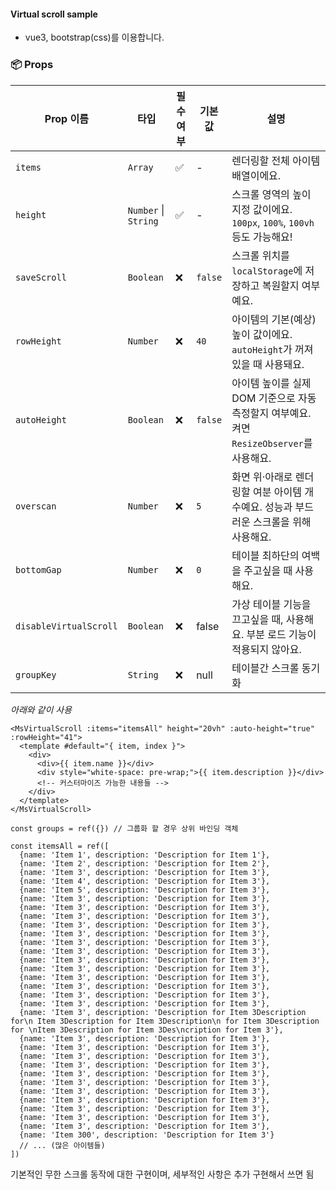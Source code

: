 #### Virtual scroll sample

- vue3, bootstrap(css)를 이용합니다.

### 📦 Props

| Prop 이름     | 타입                  | 필수 여부 | 기본값    | 설명 |
|---------------|-----------------------|-----------|-----------|------|
| `items`       | `Array`               | ✅        | -         | 렌더링할 전체 아이템 배열이에요. |
| `height`      | `Number` \| `String`  | ✅        | -         | 스크롤 영역의 높이 지정 값이에요. `100px`, `100%`, `100vh` 등도 가능해요! |
| `saveScroll`  | `Boolean`             | ❌        | `false`   | 스크롤 위치를 `localStorage`에 저장하고 복원할지 여부예요. |
| `rowHeight`   | `Number`              | ❌        | `40`      | 아이템의 기본(예상) 높이 값이에요. `autoHeight`가 꺼져있을 때 사용돼요. |
| `autoHeight`  | `Boolean`             | ❌        | `false`   | 아이템 높이를 실제 DOM 기준으로 자동 측정할지 여부예요. 켜면 `ResizeObserver`를 사용해요. |
| `overscan`    | `Number`              | ❌        | `5`       | 화면 위·아래로 렌더링할 여분 아이템 개수예요. 성능과 부드러운 스크롤을 위해 사용해요. |
| `bottomGap`    | `Number`              | ❌        | `0`       | 테이블 최하단의 여백을 주고싶을 때 사용해요. |
| `disableVirtualScroll`    | `Boolean`              | ❌        | false       | 가상 테이블 기능을 끄고싶을 때, 사용해요. 부분 로드 기능이 적용되지 않아요. |
| `groupKey`  | `String`  |❌ |null|테이블간 스크롤 동기화|


*아래와 같이 사용*

```vue
<MsVirtualScroll :items="itemsAll" height="20vh" :auto-height="true" :rowHeight="41">
  <template #default="{ item, index }">
    <div>
      <div>{{ item.name }}</div>
      <div style="white-space: pre-wrap;">{{ item.description }}</div>
      <!-- 커스터마이즈 가능한 내용들 -->
    </div>
  </template>
</MsVirtualScroll>

const groups = ref({}) // 그룹화 할 경우 상위 바인딩 객체

const itemsAll = ref([
  {name: 'Item 1', description: 'Description for Item 1'},
  {name: 'Item 2', description: 'Description for Item 2'},
  {name: 'Item 3', description: 'Description for Item 3'},
  {name: 'Item 4', description: 'Description for Item 3'},
  {name: 'Item 5', description: 'Description for Item 3'},
  {name: 'Item 3', description: 'Description for Item 3'},
  {name: 'Item 3', description: 'Description for Item 3'},
  {name: 'Item 3', description: 'Description for Item 3'},
  {name: 'Item 3', description: 'Description for Item 3'},
  {name: 'Item 3', description: 'Description for Item 3'},
  {name: 'Item 3', description: 'Description for Item 3'},
  {name: 'Item 3', description: 'Description for Item 3'},
  {name: 'Item 3', description: 'Description for Item 3'},
  {name: 'Item 3', description: 'Description for Item 3'},
  {name: 'Item 3', description: 'Description for Item 3'},
  {name: 'Item 3', description: 'Description for Item 3'},
  {name: 'Item 3', description: 'Description for Item 3'},
  {name: 'Item 3', description: 'Description for Item 3'},
  {name: 'Item 3', description: 'Description for Item 3Description for\n Item 3Description for Item 3Description\n for Item 3Description for \nItem 3Description for Item 3Des\ncription for Item 3'},
  {name: 'Item 3', description: 'Description for Item 3'},
  {name: 'Item 3', description: 'Description for Item 3'},
  {name: 'Item 3', description: 'Description for Item 3'},
  {name: 'Item 3', description: 'Description for Item 3'},
  {name: 'Item 3', description: 'Description for Item 3'},
  {name: 'Item 3', description: 'Description for Item 3'},
  {name: 'Item 3', description: 'Description for Item 3'},
  {name: 'Item 3', description: 'Description for Item 3'},
  {name: 'Item 3', description: 'Description for Item 3'},
  {name: 'Item 3', description: 'Description for Item 3'},
  {name: 'Item 3', description: 'Description for Item 3'},
  {name: 'Item 300', description: 'Description for Item 3'}
  // ... (많은 아이템들)
])
```

기본적인 무한 스크롤 동작에 대한 구현이며, 세부적인 사항은 추가 구현해서 쓰면 됨

